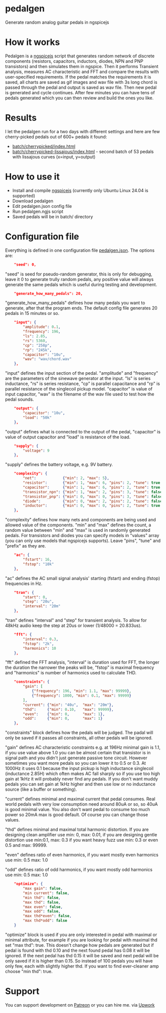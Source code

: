 # pedalgen

Generate random analog guitar pedals in ngspicejs

# How it works

Pedalgen is a [ngspicejs](https://github.com/dvhx/ngspicejs) script that
generates random network of discrete components (resistors, capacitors,
inductors, diodes, NPN and PNP transistors) and then simulates them in ngspice.
Then it performs Transient analysis, measures AC characteristic and FFT and
compare the results with user-specified requirements. If the pedal matches the
requirements it is saved, all charts are saved as gif images and wav file with 3s long chord is
passed through the pedal and output is saved as wav file. Then new pedal is generated
and cycle continues. After few minutes you can have tens of pedals generated
which you can then review and build the ones you like.

# Results

I let the pedalgen run for a two days with different settings and here are few cherry-picked pedals
out of 600+ pedals it found:

- [batch/cherrypicked/index.html](https://dvhx.github.io/pedalgen/batch/cherrypicked/index.html)
- [batch/cherrypicked-lissajous/index.html](https://dvhx.github.io/pedalgen/batch/cherrypicked-lissajous/index.html) - second batch of 53 pedals with lissajous curves (x=input, y=output)

# How to use it

- Install and compile [ngspicejs](https://github.com/dvhx/ngspicejs) (currently only Ubuntu Linux 24.04 is supported)
- Download pedalgen
- Edit pedalgen.json config file
- Run pedalgen.ngjs script
- Saved pedals will be in batch/ directory

# Configuration file

Everything is defined in one configuration file [pedalgen.json](pedalgen.json).
The options are:

```json
    "seed": 0,
```

"seed" is seed for pseudo-random generator, this is only for debugging, leave it 0 to
generate trully random pedals, any positive value will always generate the same pedals
which is useful during testing and development.

```json
    "generate_how_many_pedals": 20,
```

"generate_how_many_pedals" defines how many pedals you want to generate, after that the program ends.
The default config file generates 20 pedals in 15 minutes or so.

```json
    "input": {
        "amplitude": 0.1,
        "frequency": 196,
        "ls": 2.85,
        "rs": 5360,
        "cp": "258p",
        "rp": "245k",
        "capacitor": "10u",
        "wav": "wav/chord.wav"
    },
```

"input" defines the input section of the pedal. "amplitude" and "frequency" are the
parameters of the sinewave generator at the input. "ls" is series inductance,
"rs" is series resistance, "cp" is parallel capacitance and "rp" is parallel resistance
of the singlecoil pickup model. "capacitor" is value of input capacitor, "wav" is the
filename of the wav file used to test how the pedal sounds.

```json
    "output": {
        "capacitor": "10u",
        "load": "50k"
    },
```

"output" defines what is connected to the output of the pedal, "capacitor" is value of output capacitor
and "load" is resistance of the load.

```json
    "supply": {
        "voltage": 9
    },
```

"supply" defines the battery voltage, e.g. 9V battery.

```json
    "complexity": {
        "net":            {"min": 2, "max": 5},
        "resistor":       {"min": 1, "max": 6, "pins": 2, "tune": true, "prefix": "R", "values": "series_e12", "values_min": "1", "values_max": "10M"},
        "capacitor":      {"min": 1, "max": 6, "pins": 2, "tune": true, "prefix": "C", "values": "series_e12", "values_min": "10p", "values_max": "470u"},
        "transistor_npn": {"min": 1, "max": 2, "pins": 3, "tune": false, "prefix": "Q", "values": ["2N3904", "BC547", "2N2222A"]},
        "transistor_pnp": {"min": 0, "max": 0, "pins": 3, "tune": false, "prefix": "Q", "values": ["2N3906", "BC557"]},
        "diode":          {"min": 0, "max": 2, "pins": 2, "tune": false, "prefix": "D", "values": ["1N34A", "1N4148", "1N5819", "1N60P", "1N5399", "FR207", "FR107", "1N4007", "BAT43", "LED_GREEN", "LED_BLUE", "LED_RED", "LED_YELLOW", "LED_WHITE"]},
        "inductor":       {"min": 0, "max": 0, "pins": 2, "tune": true, "prefix": "L", "values": "series_e12", "values_min": "1u", "values_max": "100m"}
    },
```

"complexity" defines how many nets and components are being used and allowed value of the components.
"min" and "max" defines the count, a random value between "min" and "max" is used in randomly generated pedals.
For transistors and diodes you can specify models in "values" array (you can only use models that ngspicejs
supports). Leave "pins", "tune" and "prefix" as they are.

```json
    "ac": {
        "fstart": 16,
        "fstop": "10k"
    },
```

"ac" defines the AC small signal analysis' starting (fstart) and ending (fstop) frequencies in Hz.

```json
    "tran": {
        "start": 0,
        "step": "20u",
        "interval": "20m"
    },
```

"tran" defines "interval" and "step" for transient analysis. To allow for 48kHz audio
keep the step at 20us or lower (1/48000 = 20.833us).

```json
    "fft": {
        "interval": 0.3,
        "fstop": "2k",
        "harmonics": 10
    },
```

"fft" defined the FFT analysis, "interval" is duration used for FFT, the longer the
duration the narrower the peaks will be, "fstop" is maximal frequency and "harmonics"
is number of harmonics used to calculate THD.

```json
    "constraints": {
        "gain": [
            {"frequency": 196, "min": 1.1, "max": 99999},
            {"frequency": 1000, "min": 0.1, "max": 99999}
        ],
        "current": {"min": "40u",  "max": "20m"},
        "thd":     {"min": 0.10,   "max": 99999},
        "even":    {"min": 0,      "max": 1},
        "odd":     {"min": 0,      "max": 1}
    },
```

"constraints" block defines how the pedals will be judged. The padal will only
be saved if it passes all constraints, all other pedals will be ignored.

"gain" defines AC characteristic constraints e.g. at 196Hz minimal gain is 1.1,
if you use value above 1.0 you can be almost certain that transistor is in signal
path and you didn't just generate passive tone circuit. However sometimes you want
more pedals so you can lower it to 0.5 or 0.3. At 1000Hz it uses 0.1 because the
input pickup is high inductance singlecoil (inductance 2.85H) which often makes
AC fall sharply so if you use too high gain at 1kHz it will probably never find any
pedals. If you don't want muddy pedals you can set gain at 1kHz higher and then
use low or no inductance source (like a buffer or something).

"current" defines minimal and maximal current that pedal consumes. Real world
pedals with very low consumption need around 80uA or so, so 40uA is good minimal value.
You also don't want pedal to consume too much power so 20mA max is good default.
Of course you can change those values.

"thd" defines minimal and maximal total harmonic distortion. If you are designing
clean amplifier use min: 0, max: 0.01, if you are designing gentle distortion use min:0.1, max: 0.3
if you want heavy fuzz use min: 0.3 or even 0.5 and max: 99999.

"even" defines ratio of even harmonics, if you want mostly even harmonics use min: 0.5 max: 1.0

"odd" defines ratio of odd harmonics, if you want mostly odd harmonics use min: 0.5 max: 1.0

```json
    "optimize": {
        "max gain": false,
        "min current": false,
        "min thd": false,
        "max thd": false,
        "max even": false,
        "max odd": false,
        "max thd*even": false,
        "max thd*odd": false
    }
```

"optimize" block is used if you are only interested in pedal with maximal or minimal attribute, for example
if you are looking for pedal with maximal thd set "max thd": true. This doesn't
change how pedals are generated but if pedal is found with thd 0.10 and the next
found pedal has 0.08 it will be ignored. If the next pedal has thd 0.15 it will be
saved and next pedal will be only saved if it is higher than 0.15. So instead of 100 pedals
you will have only few, each with slightly higher thd. If you want to find ever-cleaner
amp choose "min thd": true.

# Support

You can support development on [Patreon](https://www.patreon.com/DusanHalicky) or you can hire me.
via [Upwork](https://www.upwork.com/freelancers/~013b4c3d6e772fdb01)
